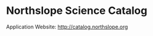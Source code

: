 Northslope Science Catalog
==========================

Application Website: http://catalog.northslope.org
